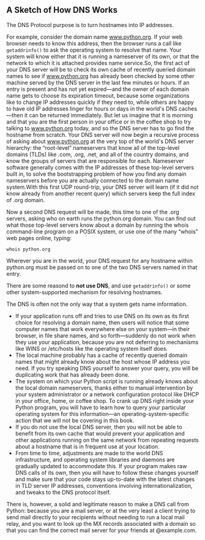 ## A Sketch of How DNS Works

The DNS Protocol purpose is to turn hostnames into IP addresses.

For example, consider the domain name www.python.org. If your web browser needs to know this
address, then the browser runs a call like `getaddrinfo()` to ask the operating system to resolve that name. Your system will know either that it is running a nameserver of its own, or that the network to
which it is attached provides name service.So, the first act of your DNS server will be to check its own cache of recently queried domain names to
see if www.python.org has already been checked by some other machine served by the DNS server in the
last few minutes or hours. If an entry is present and has not yet expired—and the owner of each domain
name gets to choose its expiration timeout, because some organizations like to change IP addresses
quickly if they need to, while others are happy to have old IP addresses linger for hours or days in the
world's DNS caches—then it can be returned immediately. But let us imagine that it is morning and that
you are the first person in your office or in the coffee shop to try talking to www.python.org today, and so
the DNS server has to go find the hostname from scratch.
Your DNS server will now begin a recursive process of asking about www.python.org at the very top of
the world's DNS server hierarchy: the “root-level” nameservers that know all of the top-level domains
(TLDs) like .com, .org, .net, and all of the country domains, and know the groups of servers that are
responsible for each. Nameserver software generally comes with the IP addresses of these top-level
servers built in, to solve the bootstrapping problem of how you find any domain nameservers before you
are actually connected to the domain name system.With this first UDP round-trip, your DNS server will
learn (if it did not know already from another recent query) which servers keep the full index of .org
domain.

Now a second DNS request will be made, this time to one of the .org servers, asking who on earth
runs the python.org domain. You can find out what those top-level servers know about a domain by
running the whois command-line program on a POSIX system, or use one of the many “whois” web
pages online, typing:
```
whois python.org
```
Wherever you are in the world, your DNS request for any hostname
within python.org must be passed on to one of the two DNS servers named in that entry.


There are some reasond to **not use DNS**, and use `getaddrinfo()` or some other system-supported mechanism for resolving hostnames.


The DNS is often not the only way that a system gets name information.
- If your application runs off and tries to use DNS on its own as its first choice for resolving
a domain name, then users will notice that some computer names that work
everywhere else on your system—in their browser, in file share names, and so
forth—suddenly do not work when they use your application, because you are not
deferring to mechanisms like WINS or /etc/hosts like the operating system itself
does.
- The local machine probably has a cache of recently queried domain names that
might already know about the host whose IP address you need. If you try speaking
DNS yourself to answer your query, you will be duplicating work that has already
been done.
- The system on which your Python script is running already knows about the local
domain nameservers, thanks either to manual intervention by your system
administrator or a network configuration protocol like DHCP in your office, home,
or coffee shop. To crank up DNS right inside your Python program, you will have
to learn how to query your particular operating system for this information—an
operating-system-specific action that we will not be covering in this book.
- If you do not use the local DNS server, then you will not be able to benefit from its
own cache that would prevent your application and other applications running on
the same network from repeating requests about a hostname that is in frequent
use at your location.
- From time to time, adjustments are made to the world DNS infrastructure, and
operating system libraries and daemons are gradually updated to accommodate
this. If your program makes raw DNS calls of its own, then you will have to follow
these changes yourself and make sure that your code stays up-to-date with the
latest changes in TLD server IP addresses, conventions involving
internationalization, and tweaks to the DNS protocol itself.

There is, however, a solid and legitimate reason to make a DNS call from Python: because you are a mail
server, or at the very least a client trying to send mail directly to your recipients without needing to run a
local mail relay, and you want to look up the MX records associated with a domain so that you can find
the correct mail server for your friends at @example.com.
